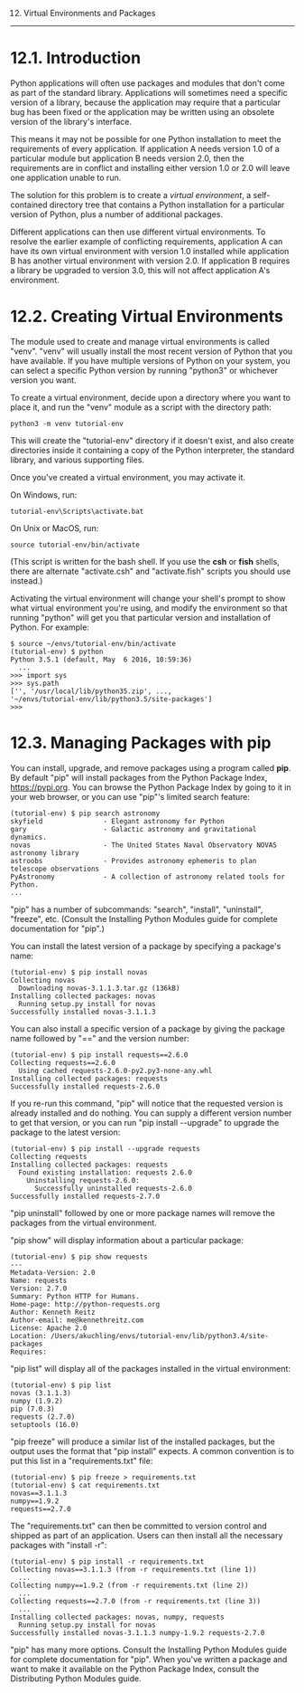 12. Virtual Environments and Packages
*************************************


12.1. Introduction
==================

Python applications will often use packages and modules that don't come as part of the standard library.  Applications will sometimes need a specific version of a library, because the application may require that a particular bug has been fixed or the application may be written using an obsolete version of the library's interface.

This means it may not be possible for one Python installation to meet the requirements of every application.  If application A needs version 1.0 of a particular module but application B needs version 2.0, then the requirements are in conflict and installing either version 1.0 or 2.0 will leave one application unable to run.

The solution for this problem is to create a *virtual environment*, a self-contained directory tree that contains a Python installation for a particular version of Python, plus a number of additional packages.

Different applications can then use different virtual environments. To resolve the earlier example of conflicting requirements, application A can have its own virtual environment with version 1.0 installed while application B has another virtual environment with version 2.0. If application B requires a library be upgraded to version 3.0, this will not affect application A's environment.


12.2. Creating Virtual Environments
===================================

The module used to create and manage virtual environments is called "venv".  "venv" will usually install the most recent version of Python that you have available. If you have multiple versions of Python on your system, you can select a specific Python version by running "python3" or whichever version you want.

To create a virtual environment, decide upon a directory where you want to place it, and run the "venv" module as a script with the directory path:

    python3 -m venv tutorial-env

This will create the "tutorial-env" directory if it doesn't exist, and also create directories inside it containing a copy of the Python interpreter, the standard library, and various supporting files.

Once you've created a virtual environment, you may activate it.

On Windows, run:

    tutorial-env\Scripts\activate.bat

On Unix or MacOS, run:

    source tutorial-env/bin/activate

(This script is written for the bash shell.  If you use the **csh** or **fish** shells, there are alternate "activate.csh" and "activate.fish" scripts you should use instead.)

Activating the virtual environment will change your shell's prompt to show what virtual environment you're using, and modify the environment so that running "python" will get you that particular version and installation of Python. For example:

    $ source ~/envs/tutorial-env/bin/activate
    (tutorial-env) $ python
    Python 3.5.1 (default, May  6 2016, 10:59:36)
      ...
    >>> import sys
    >>> sys.path
    ['', '/usr/local/lib/python35.zip', ...,
    '~/envs/tutorial-env/lib/python3.5/site-packages']
    >>>


12.3. Managing Packages with pip
================================

You can install, upgrade, and remove packages using a program called **pip**.  By default "pip" will install packages from the Python Package Index, <https://pypi.org>.  You can browse the Python Package Index by going to it in your web browser, or you can use "pip"'s limited search feature:

    (tutorial-env) $ pip search astronomy
    skyfield               - Elegant astronomy for Python
    gary                   - Galactic astronomy and gravitational dynamics.
    novas                  - The United States Naval Observatory NOVAS astronomy library
    astroobs               - Provides astronomy ephemeris to plan telescope observations
    PyAstronomy            - A collection of astronomy related tools for Python.
    ...

"pip" has a number of subcommands: "search", "install", "uninstall", "freeze", etc.  (Consult the Installing Python Modules guide for complete documentation for "pip".)

You can install the latest version of a package by specifying a package's name:

    (tutorial-env) $ pip install novas
    Collecting novas
      Downloading novas-3.1.1.3.tar.gz (136kB)
    Installing collected packages: novas
      Running setup.py install for novas
    Successfully installed novas-3.1.1.3

You can also install a specific version of a package by giving the package name  followed by "==" and the version number:

    (tutorial-env) $ pip install requests==2.6.0
    Collecting requests==2.6.0
      Using cached requests-2.6.0-py2.py3-none-any.whl
    Installing collected packages: requests
    Successfully installed requests-2.6.0

If you re-run this command, "pip" will notice that the requested version is already installed and do nothing.  You can supply a different version number to get that version, or you can run "pip install --upgrade" to upgrade the package to the latest version:

    (tutorial-env) $ pip install --upgrade requests
    Collecting requests
    Installing collected packages: requests
      Found existing installation: requests 2.6.0
        Uninstalling requests-2.6.0:
          Successfully uninstalled requests-2.6.0
    Successfully installed requests-2.7.0

"pip uninstall" followed by one or more package names will remove the packages from the virtual environment.

"pip show" will display information about a particular package:

    (tutorial-env) $ pip show requests
    ---
    Metadata-Version: 2.0
    Name: requests
    Version: 2.7.0
    Summary: Python HTTP for Humans.
    Home-page: http://python-requests.org
    Author: Kenneth Reitz
    Author-email: me@kennethreitz.com
    License: Apache 2.0
    Location: /Users/akuchling/envs/tutorial-env/lib/python3.4/site-packages
    Requires:

"pip list" will display all of the packages installed in the virtual environment:

    (tutorial-env) $ pip list
    novas (3.1.1.3)
    numpy (1.9.2)
    pip (7.0.3)
    requests (2.7.0)
    setuptools (16.0)

"pip freeze" will produce a similar list of the installed packages, but the output uses the format that "pip install" expects. A common convention is to put this list in a "requirements.txt" file:

    (tutorial-env) $ pip freeze > requirements.txt
    (tutorial-env) $ cat requirements.txt
    novas==3.1.1.3
    numpy==1.9.2
    requests==2.7.0

The "requirements.txt" can then be committed to version control and shipped as part of an application.  Users can then install all the necessary packages with "install -r":

    (tutorial-env) $ pip install -r requirements.txt
    Collecting novas==3.1.1.3 (from -r requirements.txt (line 1))
      ...
    Collecting numpy==1.9.2 (from -r requirements.txt (line 2))
      ...
    Collecting requests==2.7.0 (from -r requirements.txt (line 3))
      ...
    Installing collected packages: novas, numpy, requests
      Running setup.py install for novas
    Successfully installed novas-3.1.1.3 numpy-1.9.2 requests-2.7.0

"pip" has many more options.  Consult the Installing Python Modules guide for complete documentation for "pip".  When you've written a package and want to make it available on the Python Package Index, consult the Distributing Python Modules guide.
